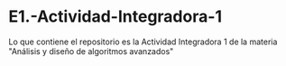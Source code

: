 # E1.-Actividad-Integradora-1
Lo que contiene el repositorio es la Actividad Integradora 1 de la materia "Análisis y diseño de algoritmos avanzados"
